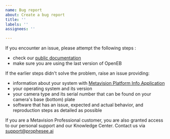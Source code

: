 ```yaml
---
name: Bug report
about: Create a bug report
title: ''
labels: ''
assignees: ''

---
```


If you encounter an issue, please attempt the following steps :
* check our [public documentation](https://docs.prophesee.ai/stable/index.html)
* make sure you are using the last version of OpenEB

If the earlier steps didn't solve the problem, raise an issue providing:
* information about your system with [Metavision Platform Info Application](https://docs.prophesee.ai/stable/metavision_sdk/modules/metavision_hal/samples/platform_info.html)
* your operating system and its version
* your camera type and its serial number that can be found on your camera's base (bottom) plate
* software that has an issue, expected and actual behavior, and reproduction steps as detailed as possible 

If you are a Metavision Professional customer, you are also granted access to our personal support and our Knowledge Center. Contact us via support@prophesee.ai